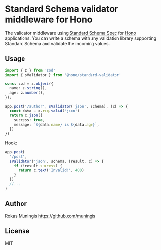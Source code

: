 # Standard Schema validator middleware for Hono

The validator middleware using [Standard Schema Spec](https://github.com/standard-schema/standard-schema) for [Hono](https://honojs.dev) applications.
You can write a schema with any validation library supporting Standard Schema and validate the incoming values.

## Usage

```ts
import { z } from 'zod'
import { sValidator } from '@hono/standard-validator'

const zod = z.object({
  name: z.string(),
  age: z.number(),
});

app.post('/author', sValidator('json', schema), (c) => {
  const data = c.req.valid('json')
  return c.json({
    success: true,
    message: `${data.name} is ${data.age}`,
  })
})
```

Hook:

```ts
app.post(
  '/post',
  sValidator('json', schema, (result, c) => {
    if (!result.success) {
      return c.text('Invalid!', 400)
    }
  })
  //...
)
```

## Author

Rokas Muningis <https://github.com/muningis>

## License

MIT
